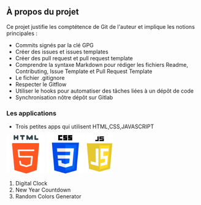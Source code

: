 ## À propos du projet

Ce projet justifie les comptétence de Git de l'auteur et implique les notions principales :

- Commits signés par la clé GPG
- Créer des issues et issues templates
- Créer des pull request et pull request template
- Comprendre la syntaxe Markdown pour rédiger les fichiers Readme, Contributing, Issue Template et Pull Request Template
- Le fichier .gitignore
- Respecter le Gitflow
- Utiliser le hooks pour automatiser des tâches liées à un dépôt de code
- Synchronisation nôtre dépôt sur Gitlab

### Les applications

- Trois petites apps qui utilisent HTML,CSS,JAVASCRIPT

<span> <img src="image/html.png" alt="css" width="100" height="100"> </span>
<span> <img src="image/css.png" alt="css" width="100" height="100"></span>
<span> <img src="image/js.png" alt="css" width="70" height="100"></span>

1. Digital Clock
2. New Year Countdown
3. Random Colors Generator
